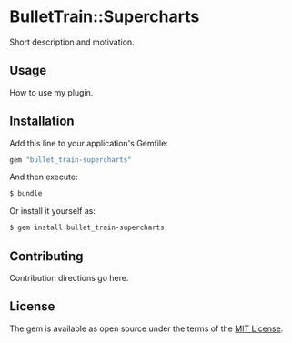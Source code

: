 # BulletTrain::Supercharts
Short description and motivation.

## Usage
How to use my plugin.

## Installation
Add this line to your application's Gemfile:

```ruby
gem "bullet_train-supercharts"
```

And then execute:
```bash
$ bundle
```

Or install it yourself as:
```bash
$ gem install bullet_train-supercharts
```

## Contributing
Contribution directions go here.

## License
The gem is available as open source under the terms of the [MIT License](https://opensource.org/licenses/MIT).
